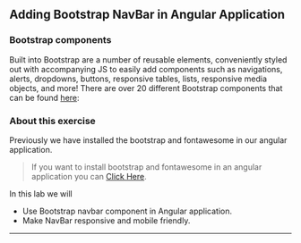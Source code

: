 ## Adding Bootstrap NavBar in Angular Application

### Bootstrap components
Built into Bootstrap are a number of reusable elements, conveniently styled out with accompanying JS to easily add components such as navigations, alerts, dropdowns, buttons, responsive tables, lists, responsive media objects, and more! There are over 20 different Bootstrap components that can be found [here](https://getbootstrap.com/docs/5.0/components/navbar/):

### About this exercise
Previously we have installed the bootstrap and fontawesome in our angular application. 
> If you want to install bootstrap and fontawesome in an angular application you can [Click Here](https://github.com/PatternsTechGit/PT_Fontawesoome_Bootstrap "Click Here").

In this lab we will
- Use Bootstrap navbar component in Angular application.
- Make NavBar responsive and mobile friendly.

------------
